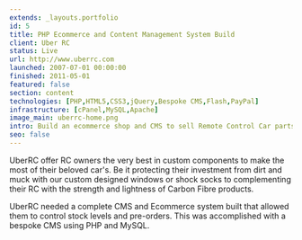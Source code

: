 ```yaml
---
extends: _layouts.portfolio
id: 5
title: PHP Ecommerce and Content Management System Build
client: Uber RC
status: Live
url: http://www.uberrc.com
launched: 2007-07-01 00:00:00
finished: 2011-05-01
featured: false
section: content
technologies: [PHP,HTML5,CSS3,jQuery,Bespoke CMS,Flash,PayPal]
infrastructure: [cPanel,MySQL,Apache]
image_main: uberrc-home.png
intro: Build an ecommerce shop and CMS to sell Remote Control Car parts internationally
seo: false
---
```


UberRC offer RC owners the very best in custom components to make the most of their beloved car's. Be it protecting their investment from dirt and muck with our custom designed windows or shock socks to complementing their RC with the strength and lightness of Carbon Fibre products.

UberRC needed a complete CMS and Ecommerce system built that allowed them to control stock levels and pre-orders. This was accomplished with a bespoke CMS using PHP and MySQL.
